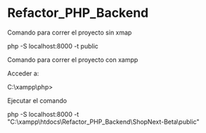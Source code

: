 # Refactor_PHP_Backend

Comando para correr el proyecto sin xmap

php -S localhost:8000 -t public

Comando para correr el proyecto con xampp

Acceder a:

C:\xampp\php>

Ejecutar el comando

php -S localhost:8000 -t "C:\xampp\htdocs\Refactor_PHP_Backend\ShopNext-Beta\public"